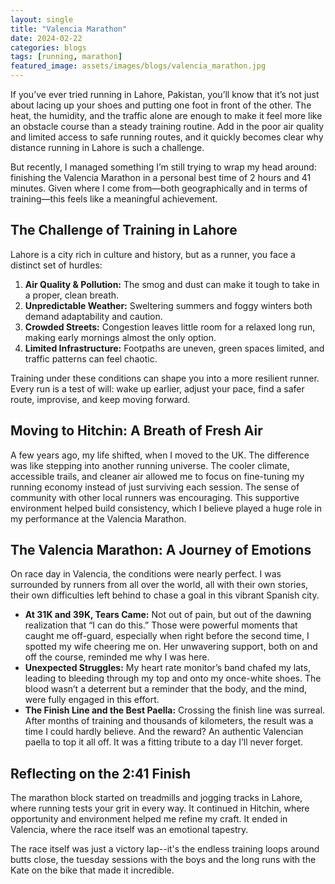 ```yaml
---
layout: single
title: "Valencia Marathon"
date: 2024-02-22
categories: blogs
tags: [running, marathon]
featured_image: assets/images/blogs/valencia_marathon.jpg
---
```



If you’ve ever tried running in Lahore, Pakistan, you’ll know that it’s not just about lacing up your shoes and putting one foot in front of the other. The heat, the humidity, and the traffic alone are enough to make it feel more like an obstacle course than a steady training routine. Add in the poor air quality and limited access to safe running routes, and it quickly becomes clear why distance running in Lahore is such a challenge.

But recently, I managed something I’m still trying to wrap my head around: finishing the Valencia Marathon in a personal best time of 2 hours and 41 minutes. Given where I come from—both geographically and in terms of training—this feels like a meaningful achievement.

## The Challenge of Training in Lahore

Lahore is a city rich in culture and history, but as a runner, you face a distinct set of hurdles:

1. **Air Quality & Pollution:** The smog and dust can make it tough to take in a proper, clean breath.
2. **Unpredictable Weather:** Sweltering summers and foggy winters both demand adaptability and caution.
3. **Crowded Streets:** Congestion leaves little room for a relaxed long run, making early mornings almost the only option.
4. **Limited Infrastructure:** Footpaths are uneven, green spaces limited, and traffic patterns can feel chaotic.

Training under these conditions can shape you into a more resilient runner. Every run is a test of will: wake up earlier, adjust your pace, find a safer route, improvise, and keep moving forward.

## Moving to Hitchin: A Breath of Fresh Air

A few years ago, my life shifted, when I moved to the UK. The difference was like stepping into another running universe. The cooler climate, accessible trails, and cleaner air allowed me to focus on fine-tuning my running economy instead of just surviving each session. The sense of community with other local runners was encouraging. This supportive environment helped build consistency, which I believe played a huge role in my performance at the Valencia Marathon.

## The Valencia Marathon: A Journey of Emotions

On race day in Valencia, the conditions were nearly perfect. I was surrounded by runners from all over the world, all with their own stories, their own difficulties left behind to chase a goal in this vibrant Spanish city.

- **At 31K and 39K, Tears Came:** Not out of pain, but out of the dawning realization that “I can do this.” Those were powerful moments that caught me off-guard, especially when right before the second time, I spotted my wife cheering me on. Her unwavering support, both on and off the course, reminded me why I was here.
- **Unexpected Struggles:** My heart rate monitor’s band chafed my lats, leading to bleeding through my top and onto my once-white shoes. The blood wasn’t a deterrent but a reminder that the body, and the mind, were fully engaged in this effort.
- **The Finish Line and the Best Paella:** Crossing the finish line was surreal. After months of training and thousands of kilometers, the result was a time I could hardly believe. And the reward? An authentic Valencian paella to top it all off. It was a fitting tribute to a day I’ll never forget.

## Reflecting on the 2:41 Finish

The marathon block started on treadmills and jogging tracks in Lahore, where running tests your grit in every way. It continued in Hitchin, where opportunity and environment helped me refine my craft. It ended in Valencia, where the race itself was an emotional tapestry.

The race itself was just a victory lap--it's the endless training loops around butts close, the tuesday sessions with the boys and the long runs with the Kate on the bike that made it incredible.
